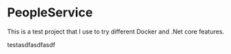 # PeopleService
This is a test project that I use to try different Docker and .Net core features.

testasdfasdfasdf
